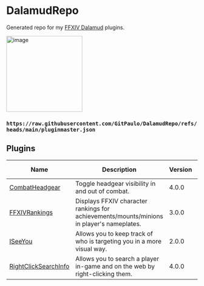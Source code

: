 # DalamudRepo
Generated repo for my [FFXIV Dalamud](https://github.com/goatcorp/Dalamud) plugins.

<img src="https://github.com/user-attachments/assets/ea155bfc-4ce6-4026-a6ab-3bd5a669cd44" alt="image" width="200" />

### `https://raw.githubusercontent.com/GitPaulo/DalamudRepo/refs/heads/main/pluginmaster.json`

## Plugins

| Name | Description | Version | Last Updated |
|------|-------------|---------|--------------|
| [CombatHeadgear](https://github.com/GitPaulo/CombatHeadgear) | Toggle headgear visibility in and out of combat. | 4.0.0 | 2025-04-13 |
| [FFXIVRankings](https://github.com/GitPaulo/FFXIVRankings) | Displays FFXIV character rankings for achievements/mounts/minions in player's nameplates. | 3.0.0 | 2025-04-13 |
| [ISeeYou](https://github.com/GitPaulo/ISeeYou) | Allows you to keep track of who is targeting you in a more visual way. | 2.0.0 | 2025-04-13 |
| [RightClickSearchInfo](https://github.com/GitPaulo/RightClickSearchInfo) | Allows you to search a player in-game and on the web by right-clicking them. | 4.0.0 | 2025-04-13 |

